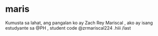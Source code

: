 # maris
Kumusta sa lahat, ang pangalan ko ay Zach Rey Mariscal , ako ay isang estudyante sa @PH , student code @zrmariscal224 .hiii
/last
